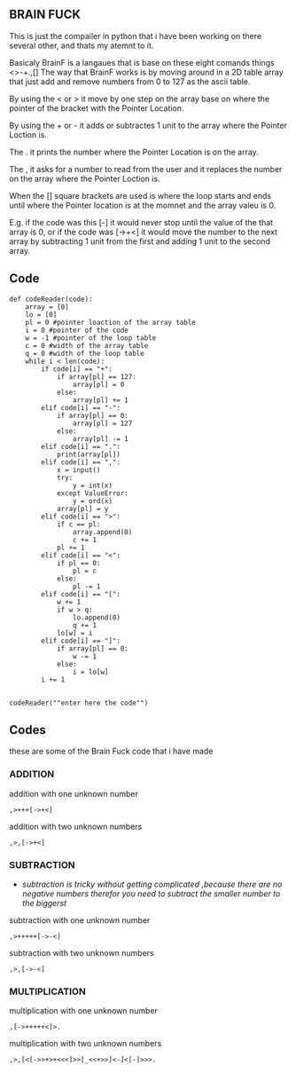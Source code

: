 ## BRAIN FUCK
This is just the compailer in python that i have been working on there several other, and thats my atemnt to it.

Basicaly BrainF is a langaues that is base on these eight comands things <>-+.,[]
The way that BrainF works is by moving around in a 2D table array that just add and remove numbers from 0 to 127 as the ascii table.

By using the < or > it move by one step on the array base on where the pointer of the bracket with the Pointer Location.

By using the + or - it adds or subtractes 1 unit to the array where the Pointer Loction is.

The . it prints the number where the Pointer Location is on the array.

The , it asks for a number to read from the user and it replaces the number on the array where the Pointer Loction is.

When the [] square brackets are used is where the loop starts and ends until where the Pointer location is at the momnet and the array valeu is 0. 

E.g. if the code was this [-] it would never stop until the value of the that array is 0, or if the code was [->+<] it would move the number to the next array by subtracting 1 unit from the first and adding 1 unit to the second array.

## Code
```
def codeReader(code):
    array = [0] 
    lo = [0] 
    pl = 0 #pointer loaction of the array table
    i = 0 #pointer of the code 
    w = -1 #pointer of the loop table
    c = 0 #width of the array table
    q = 0 #width of the loop table 
    while i < len(code):
        if code[i] == "+":
            if array[pl] == 127:
                array[pl] = 0
            else:
                array[pl] += 1
        elif code[i] == "-":
            if array[pl] == 0:
                array[pl] = 127
            else:
                array[pl] -= 1
        elif code[i] == ".":
            print(array[pl])
        elif code[i] == ",":
            x = input()
            try:
                y = int(x)
            except ValueError:
                y = ord(x)
            array[pl] = y
        elif code[i] == ">":
            if c == pl:
                array.append(0)
                c += 1
            pl += 1
        elif code[i] == "<":
            if pl == 0:
                pl = c
            else:
                pl -= 1
        elif code[i] == "[":
            w += 1
            if w > q:
                lo.append(0)
                q += 1
            lo[w] = i
        elif code[i] == "]":
            if array[pl] == 0:
                w -= 1
            else:
                i = lo[w]
        i += 1


codeReader(""enter here the code"")
```
## Codes

these are some of the Brain Fuck code that i have made

### ADDITION

addition with one unknown number
```
,>+++[->+<]
```

addition with two unknown numbers
```
,>,[->+<]
```
### SUBTRACTION

* *subtraction is tricky without getting complicated ,because there are no negative numbers therefor you need to subtract the smaller number to the biggerst* 

subtraction with one unknown number
```
,>+++++[->-<]
```

subtraction with two unknown numbers
```
,>,[->-<]
```

### MULTIPLICATION

multiplication with one unknown number
```
,[->+++++<]>.
```

multiplication with two unknown numbers
```
,>,[<[->>+>+<<<]>>[_<<+>>]<-]<[-]>>>.
```

